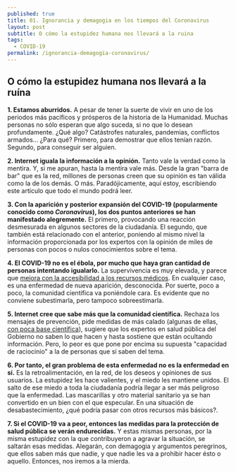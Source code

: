 ```yaml
---
published: true
title: 01. Ignorancia y demagogia en los tiempos del Coronavirus
layout: post
subtitle: O cómo la estupidez humana nos llevará a la ruina
tags:
  - COVID-19
permalink: /ignorancia-demagogia-coronavirus/
---
```

## O cómo la estupidez humana nos llevará a la ruína

**1. Estamos aburridos.** A pesar de tener la suerte de vivir en uno de los periodos más pacíficos y prósperos de la historia de la Humanidad. Muchas personas no sólo esperan que algo suceda, si no que lo desean profundamente. ¿Qué algo? Catástrofes naturales, pandemias, conflictos armados... ¿Para qué? Primero, para demostrar que ellos tenían razón. Segundo, para conseguir ser alguien. 

**2. Internet iguala la información a la opinión.** Tanto vale la verdad como la mentira. Y, si me apuran, hasta la mentira vale más. Desde la gran "barra de bar" que es la red, millones de personas creen que su opinión es tan válida como la de los demás. O más. Paradójicamente, aquí estoy, escribiendo este artículo que todo el mundo podrá leer.

**3. Con la aparición y posterior expansión del COVID-19 (popularmente conocido como _Coronavirus_), los dos puntos anteriores se han manifestado alegremente.** El primero, provocando una reacción desmesurada en algunos sectores de la ciudadanía. El segundo, que también está relacionado con el anterior, poniendo al mismo nivel la información proporcionada por los expertos con la opinión de miles de personas con pocos o nulos conocimientos sobre el tema.

**4. El COVID-19 no es el ébola, por mucho que haya gran cantidad de personas intentando igualarlo.** La supervivencia es muy elevada, y parece que [mejora con la accesibilidad a los recursos médicos](https://www.redaccionmedica.com/secciones/medicina-interna/a-mayor-carga-de-trabajo-mayor-es-la-mortalidad-por-coronavirus-9444). En cualquier caso, es una enfermedad de nueva aparición, desconocida. Por suerte, poco a poco, la comunidad científica va poniéndole cara. Es evidente que no conviene subestimarla, pero tampoco sobreestimarla.

**5. Internet cree que sabe más que la comunidad científica.** Rechaza los mensajes de prevención, pide medidas de más calado (algunas de ellas, [con poca base científica](https://www.eldiario.es/sociedad/respaldo-cientifico-gobiernos-intentar-COVID-19-coronavirus_0_999500979.html)), sugiere que los expertos en salud pública del Gobierno no saben lo que hacen y hasta sostiene que están ocultando información. Pero, lo peor es que pone por encima su supuesta "capacidad de raciocinio" a la de personas que sí saben del tema.

**6. Por tanto, el gran problema de esta enfermedad no es la enfermedad en sí.** Es la retroalimentación, en la red, de los deseos y opiniones de sus usuarios. La estupidez les hace valientes, y el miedo les mantiene unidos. El salto de ese miedo a toda la ciudadanía podría llegar a ser más peligroso que la enfermedad. Las mascarillas y otro material sanitario ya se han convertido en un bien con el que especular. En una situación de desabastecimiento, ¿qué podría pasar con otros recursos más básicos?. 

**7. Si el COVID-19 va a peor, entonces las medidas para la protección de salud pública se verán endurecidas.** Y estas mismas personas, por la misma estupidez con la que contribuyeron a agravar la situación, se saltarán esas medidas. Alegarán, con demagogia y argumentos peregrinos, que ellos saben más que nadie, y que nadie les va a prohibir hacer ésto o aquello. Entonces, nos iremos a la mierda. 
